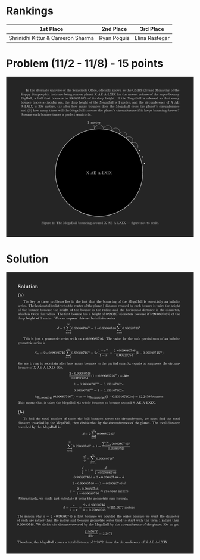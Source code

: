 # Rankings

|**1st Place**|**2nd Place**|**3rd Place**|
|----|----|----|
|Shrinidhi Kittur & Cameron Sharma|Ryan Poquis|Elina Rastegar|

# Problem  (11/2 - 11/8) - 15 points
<p align="center"><img src="https://raw.githubusercontent.com/GodwinMHS/godwinmhs.github.io/main/images/w2p_b.jpg?raw=true"/></p>

# Solution
<p align="center"><img src="https://raw.githubusercontent.com/GodwinMHS/godwinmhs.github.io/main/images/w2s_b.jpg?raw=true"/></p>
